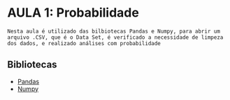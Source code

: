 # AULA 1: Probabilidade
`Nesta aula é utilizado das bilbiotecas Pandas e Numpy, para abrir um arquivo .CSV, que é o Data Set, é verificado a necessidade de limpeza dos dados, e realizado análises com probabilidade`

## Bibliotecas

- [Pandas](https://pandas.pydata.org)
- [Numpy](https://numpy.org)

